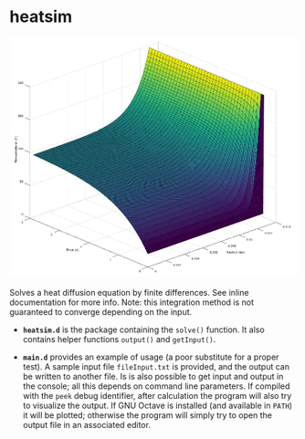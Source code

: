 # heatsim

![surface plot](doc/results/plot.png "Sample solution")

Solves a heat diffusion equation by finite differences. See inline documentation for more info.
Note: this integration method is not guaranteed to converge depending on the input.

* **`heatsim.d`**
is the package containing the `solve()` function.
It also contains helper functions `output()` and `getInput()`.

* **`main.d`**
provides an example of usage (a poor substitute for a proper test). A sample input file `fileInput.txt` is provided, and the output can be written to another file. Is is also possible to get input and output in the console; all this depends on command line parameters.
If compiled with the `peek` debug identifier, after calculation the program will also try to visualize the output. If GNU Octave is installed (and available in `PATH`) it will be plotted; otherwise the program will simply try to open the output file in an associated editor.
